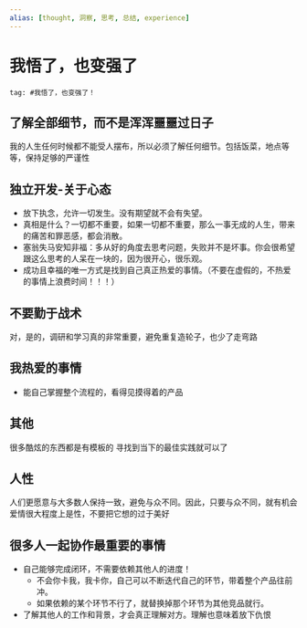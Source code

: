 ```yaml
---
alias: [thought, 洞察, 思考, 总结, experience]
---
```

# 我悟了，也变强了



```query
tag: #我悟了，也变强了！
```


## 
## 了解全部细节，而不是浑浑噩噩过日子
我的人生任何时候都不能受人摆布，所以必须了解任何细节。包括饭菜，地点等等，保持足够的严谨性
## 独立开发-关于心态

- 放下执念，允许一切发生。没有期望就不会有失望。
- 真相是什么？一切都不重要，如果一切都不重要，那么一事无成的人生，带来的痛苦和罪恶感，都会消散。
- 塞翁失马安知非福：多从好的角度去思考问题，失败并不是坏事。你会很希望跟这么思考的人呆在一块的，因为很开心，很乐观。
- 成功且幸福的唯一方式是找到自己真正热爱的事情。（不要在虚假的，不热爱的事情上浪费时间！！！）

## 不要勤于战术
对，是的，调研和学习真的非常重要，避免重复造轮子，也少了走弯路

## 我热爱的事情

- 能自己掌握整个流程的，看得见摸得着的产品

## 其他
很多酷炫的东西都是有模板的  寻找到当下的最佳实践就可以了

## 人性
人们更愿意与大多数人保持一致，避免与众不同。因此，只要与众不同，就有机会
爱情很大程度上是性，不要把它想的过于美好


## 很多人一起协作最重要的事情

- 自己能够完成闭环，不需要依赖其他人的进度！
    - 不会你卡我，我卡你，自己可以不断迭代自己的环节，带着整个产品往前冲。
    - 如果依赖的某个环节不行了，就替换掉那个环节为其他竞品就行。
- 了解其他人的工作和背景，才会真正理解对方。理解也意味着放下仇恨
